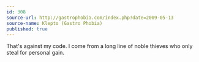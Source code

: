 ```yaml
---
id: 308
source-url: http://gastrophobia.com/index.php?date=2009-05-13
source-name: Klepto (Gastro Phobia)
published: true
---
```


<p>That's against my code. I come from a long line of noble thieves who only steal for personal gain.</p>


